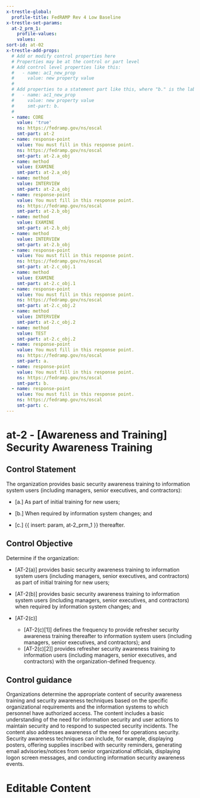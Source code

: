```yaml
---
x-trestle-global:
  profile-title: FedRAMP Rev 4 Low Baseline
x-trestle-set-params:
  at-2_prm_1:
    profile-values:
    values:
sort-id: at-02
x-trestle-add-props:
  # Add or modify control properties here
  # Properties may be at the control or part level
  # Add control level properties like this:
  #   - name: ac1_new_prop
  #     value: new property value
  #
  # Add properties to a statement part like this, where "b." is the label of the target statement part
  #   - name: ac1_new_prop
  #     value: new property value
  #     smt-part: b.
  #
  - name: CORE
    value: 'true'
    ns: https://fedramp.gov/ns/oscal
    smt-part: at-2
  - name: response-point
    value: You must fill in this response point.
    ns: https://fedramp.gov/ns/oscal
    smt-part: at-2.a_obj
  - name: method
    value: EXAMINE
    smt-part: at-2.a_obj
  - name: method
    value: INTERVIEW
    smt-part: at-2.a_obj
  - name: response-point
    value: You must fill in this response point.
    ns: https://fedramp.gov/ns/oscal
    smt-part: at-2.b_obj
  - name: method
    value: EXAMINE
    smt-part: at-2.b_obj
  - name: method
    value: INTERVIEW
    smt-part: at-2.b_obj
  - name: response-point
    value: You must fill in this response point.
    ns: https://fedramp.gov/ns/oscal
    smt-part: at-2.c_obj.1
  - name: method
    value: EXAMINE
    smt-part: at-2.c_obj.1
  - name: response-point
    value: You must fill in this response point.
    ns: https://fedramp.gov/ns/oscal
    smt-part: at-2.c_obj.2
  - name: method
    value: INTERVIEW
    smt-part: at-2.c_obj.2
  - name: method
    value: TEST
    smt-part: at-2.c_obj.2
  - name: response-point
    value: You must fill in this response point.
    ns: https://fedramp.gov/ns/oscal
    smt-part: a.
  - name: response-point
    value: You must fill in this response point.
    ns: https://fedramp.gov/ns/oscal
    smt-part: b.
  - name: response-point
    value: You must fill in this response point.
    ns: https://fedramp.gov/ns/oscal
    smt-part: c.
---
```


# at-2 - \[Awareness and Training\] Security Awareness Training

## Control Statement

The organization provides basic security awareness training to information system users (including managers, senior executives, and contractors):

- \[a.\] As part of initial training for new users;

- \[b.\] When required by information system changes; and

- \[c.\]  {{ insert: param, at-2_prm_1 }} thereafter.

## Control Objective

Determine if the organization:

- \[AT-2(a)\] provides basic security awareness training to information system users (including managers, senior executives, and contractors) as part of initial training for new users;

- \[AT-2(b)\] provides basic security awareness training to information system users (including managers, senior executives, and contractors) when required by information system changes; and

- \[AT-2(c)\]

  - \[AT-2(c)[1]\] defines the frequency to provide refresher security awareness training thereafter to information system users (including managers, senior executives, and contractors); and
  - \[AT-2(c)[2]\] provides refresher security awareness training to information users (including managers, senior executives, and contractors) with the organization-defined frequency.

## Control guidance

Organizations determine the appropriate content of security awareness training and security awareness techniques based on the specific organizational requirements and the information systems to which personnel have authorized access. The content includes a basic understanding of the need for information security and user actions to maintain security and to respond to suspected security incidents. The content also addresses awareness of the need for operations security. Security awareness techniques can include, for example, displaying posters, offering supplies inscribed with security reminders, generating email advisories/notices from senior organizational officials, displaying logon screen messages, and conducting information security awareness events.

# Editable Content

<!-- Make additions and edits below -->
<!-- The above represents the contents of the control as received by the profile, prior to additions. -->
<!-- If the profile makes additions to the control, they will appear below. -->
<!-- The above markdown may not be edited but you may edit the content below, and/or introduce new additions to be made by the profile. -->
<!-- If there is a yaml header at the top, parameter values may be edited. Use --set-parameters to incorporate the changes during assembly. -->
<!-- The content here will then replace what is in the profile for this control, after running profile-assemble. -->
<!-- The added parts in the profile for this control are below.  You may edit them and/or add new ones. -->
<!-- Each addition must have a heading either of the form ## Control my_addition_name -->
<!-- or ## Part a. (where the a. refers to one of the control statement labels.) -->
<!-- "## Control" parts are new parts added after the statement part. -->
<!-- "## Part" parts are new parts added into the top-level statement part with that label. -->
<!-- Subparts may be added with nested hash levels of the form ### My Subpart Name -->
<!-- underneath the parent ## Control or ## Part being added -->
<!-- See https://ibm.github.io/compliance-trestle/tutorials/ssp_profile_catalog_authoring/ssp_profile_catalog_authoring for guidance. -->
